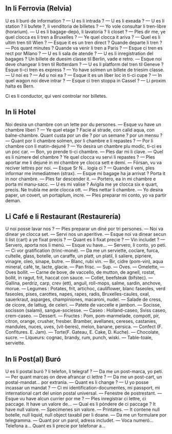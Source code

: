 ## In li Ferrovia (Relvia)

U es li buró de information ? — U es li intrada ? — U es li exeada ? — U es li station ? li bufete ?, li venditoria de billetes ? — Yo vole consultar li tren-libre (horarium). — U es li bagage-depó, li lavatoria ? li closet ? — Ples dir me, ye quel clocca es li tren a Bruxelles ? — Ye quel clocca it ariva ? — Quel es li ultim tren till Wien ? — Esque it es un tren direct ? Quande departe li tren ? — Pos quant minutes ? Quande va venir li tren a Paris ? — Esque ci tren es rect por Milano ? — U es li sala de atende ? — U es li inregistration del bagages ? Un billete de duesim classe til Berlin, vade e retro. — Esque noi deve changear li tren til Rotterdam ? — U es li platform del tren til Geneve ? Esque ti-ci tren es express ? — Yo have solmen un billete de triesim classe. — U noi es ? — Ad u noi ea ? — Esque it es un líber loc in ti-ci cupe ? — In quel wagon noi deve intrar ? — Esque ci tren stoppa in Cassel ? — Li proxim halta es Bern.

Ci es li conductor, qui veni controlar nor billetes.

## In li Hotel

Noi desira un chambre con un lette por du persones. — Esque vu have un chambre líberi ? — Ye quel etage ? Facie al strade, con calid aqua, con balne-chambre. Quant custa por un die ? por un semane ? por un mensu ? — Quant por li chambre solmen, por li chambre e li repastes ? — Por li chambre con li matin-dejuné ? — Yo desira un chambre plu modic, ti-ci es un poc car. — Bon, yo prende ti-ci chambre. — Ples dar mi li clave. — Quel es li númere del chambre ? Ye quel clocca vu servi li repastes ? — Ples aportar me li dejuné in mi chambre ye clocca sett e demí. — Fórsan, vu va reciver lettres por noi. — Esque Sr N… logia ci ? — Quande il veni, ples informar me inmediatmen (strax). — Esque mi bagage ha ja arrivat ? Porta it in nor chambre.  — Ples far descender it. — Portero, ea in mi chambre e porta mi manu-sacc. — U es mi valise ? Avigila me ye clocca six e quart, precis. Ne trubla me ante clocca ott. — Ples nettar li chambre. — Yo desira paper, un covert, un portaplum, incre. — Ples preparar mi conto, yo va partir deman.

## Li Café e li Restaurant (Restaurería)

U noi posse lavar nos ? — Ples preparar un diné por tri persones. — Noi va dinear ye clocca set. — Servi nos un aperitive. — Esque noi va dinear secun li list (cart) a ye fixat precis ? — Quant es li fixat precie ? — Vin includet ? — Servero, aporta nos li menú. — Esque vu have… — Servero, li conto, yo peti. — Ci vor gratification (trinc-moné). — Da me un serviette, coclare, furca, cultelle, glass, botelle, un caraffe, un platt, un platil, li saliere, pipriere, vinagre, oleo, sinape, butre. — Blanc, rubi vin. — Bir, cidre (pom-vin), aqua mineral, café, te, lacte, glacie. — Pan frisc. — Sup. — Oves. — Omelette, — Oves bollit. — Carne de bove, de vaccello, de mutton, de agnell, rostat, bollit, in ragut, frit, haccat con sauce. — Cotlet, beefsteak (bifstec). — Gallina, perdriz, carp, crev (ett), anguil, roll-mops, salme, sardin, anchove, morue. — Legumes : Potates, frit, artichoc, cauliflower, blanc faseoles, verd faseoles, pises, carottes, napes, rapes, radis, Bruxelles-caules, oxal, sauerkraut, asparges, champiniones, macaroni, nudel. — Salade de cress, de cicore, de lattug, de celeri. — Patete de vaccelle e jambon. — Socisse, socisson (salami), sangue-sociesse. — Caseo : Holland-caseo, Sviss caseo, crem-caseo. — Dessert. — Fructes : Pom, pom-marmelade, compott, pir, citron, orange, crusher, fresber. Bramber, avellanes, cereses, castanies, mandules, nuces, uves, (vit-beres), melon, banane, persica. — Confect (F. Confitures. E. Jam). — Torte(F. Gateau, E. Cake, D. Kuche). — Chocolate, sucre. — Liqueurs: cognac, brandy, rum, punch, wiski. — Table-toale, serviette.

## In li Post(al) Buró

U es li postal buró ? li telefon, li telegraf ? — Da me un post-marca, yo peti. — Per quant marcas on deve afrancar ci lettre ? — Da me un post-cart, un postal-mandat… por extrania. — Quant es li change ? — U yo posse incassar un mandat ? — Ci mi identification-documentes, mi passport, mi international cart del union postal universal. — Fenestre de postrestant. — Esque vu have alcun currier por me ? — Ples inregistrar ci lettre, ci paccage. It have un valore de… — Qual es li póndere de ci paccage ? It have null valore. — Specimenes sin valore. — Printates. — It contene null botelle, null liquid, null object taxabil per li doane. — Da me un formulare por telegramma. — Quant por un parol, adress includet. — Voca numeró… Telefona a… Quant es li precie por telefonar a… 